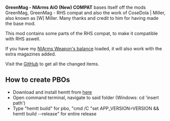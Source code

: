 **GreenMag - NIArms AiO (New) COMPAT** bases itself off the mods GreenMag, GreenMag - RHS compat and also the work of CoseDola | Miller, also known as [W] Miller. Many thanks and credit to him for having made the base mod.

This mod contains some parts of the RHS compat, to make it compatible with RHS aswell.

If you have my [NIArms Weapon's balance](https://steamcommunity.com/sharedfiles/filedetails/?id=2659418877) loaded, it will also work with the extra magazines added.

Visit the [GitHub](https://github.com/johnb432/GreenMag-NIArms-compat) to get all the changed items.

<h2>How to create PBOs</h2>

* Download and install hemtt from [here](https://github.com/BrettMayson/HEMTT)
* Open command terminal, navigate to said folder (Windows: cd 'insert path')
* Type "hemtt build" for pbo, "cmd /C "set APP_VERSION=VERSION && hemtt build --release" for entire release
